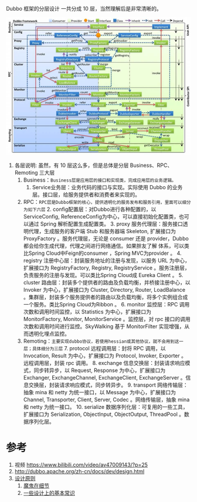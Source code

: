 

Dubbo 框架的分层设计 一共分成 10 层，当然理解后是非常清晰的。

![图01.dubbo框架.png](图01.dubbo框架.png)

1. 各层说明: 虽然，有 10 层这么多，但是总体是分层 Business、RPC、Remoting 三大层
    1. Business：`Business层是应用层的接口和实现类，完成应用层的业务逻辑。`
        1. Service业务层：业务代码的接口与实现。实际使用 Dubbo 的业务层。接口层，给服务提供者和消费者来实现的。
    2. RPC：`RPC层是Dubbo框架的核心，提供透明化的服务发布和服务引用，里面可以细分为如下六层`
        2. config配置层：对Dubbo进行各种配置的，以ServiceConfig, ReferenceConfig为中心，可以直接初始化配置类，也可以通过 Spring 解析配置生成配置类。
        3. proxy 服务代理层：服务接口透明代理，生成服务的客户端 Stub 和服务器端 Skeleton, 扩展接口为 ProxyFactory 。服务代理层，无论是 consumer 还是 provider，Dubbo 都会给你生成代理，代理之间进行网络通信。如果胖友了解  体系，可以类比Spring Cloud中Feign的consumer ，Spring MVC为provider 。
        4. registry 注册中心层：封装服务地址的注册与发现，以服务 URL 为中心，扩展接口为 RegistryFactory, Registry, RegistryService 。服务注册层，负责服务的注册与发现。可以类比Spring Cloud成 Eureka Client 。
        5. cluster 路由层：封装多个提供者的路由及负载均衡，并桥接注册中心，以 Invoker 为中心，扩展接口为 Cluster, Directory, Router, LoadBalance 。集群层，封装多个服务提供者的路由以及负载均衡，将多个实例组合成一个服务。类比Spring Cloud为Ribbon 。
        6. monitor 监控层：RPC 调用次数和调用时间监控，以 Statistics 为中心，扩展接口为 MonitorFactory, Monitor, MonitorService 。监控层，对 rpc 接口的调用次数和调用时间进行监控。SkyWalking 基于 MonitorFilter 实现增强，从而透明化埋点监控。
    3. Remoting：`主要实现dubbo协议，若使用hessian或其他协议，就不会用到这一层；具体细分为三层`
        7. protocol 远程调用层：封将 RPC 调用，以 Invocation, Result 为中心，扩展接口为 Protocol, Invoker, Exporter 。远程调用层，封装 rpc 调用。
        8. exchange 信息交换层：封装请求响应模式，同步转异步，以 Request, Response 为中心，扩展接口为 Exchanger, ExchangeChannel, ExchangeClient, ExchangeServer 。信息交换层，封装请求响应模式，同步转异步。
        9. transport 网络传输层：抽象 mina 和 netty 为统一接口，以 Message 为中心，扩展接口为 Channel, Transporter, Client, Server, Codec 。网络传输层，抽象 mina 和 netty 为统一接口。
        10. serialize 数据序列化层：可复用的一些工具，扩展接口为 Serialization, ObjectInput, ObjectOutput, ThreadPool 。数据序列化层。

# 参考

1. 视频 https://www.bilibili.com/video/av47009143/?p=25
2. http://dubbo.apache.org/zh-cn/docs/dev/design.html
3. [设计原则](http://dubbo.apache.org/zh-cn/docs/dev/principals/introduction.html)
    1. [魔鬼在细节](http://dubbo.apache.org/zh-cn/docs/dev/principals/code-detail.html)
    2. [一些设计上的基本常识](http://dubbo.apache.org/zh-cn/docs/dev/principals/general-knowledge.html)
